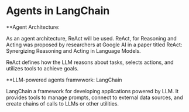 # Agents in LangChain
               
**Agent Architecture:

As an agent architecture, ReAct will be used. ReAct, for Reasoning and Acting was proposed by researchers at Google AI in a paper titled ReAct: Synergizing Reasoning and Acting in Language Models.

ReAct defines how the LLM reasons about tasks, selects actions, and utilizes tools to achieve goals.

**LLM-powered agents framwwork: LangChain

LangChain a framework for developing applications powered by LLM. It provides tools to manage prompts, connect to external data sources, and create chains of calls to LLMs or other utilities.
